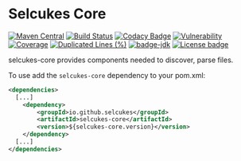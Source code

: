 # Selcukes Core

[![Maven Central](https://img.shields.io/maven-central/v/io.github.selcukes/selcukes-core.svg?label=Maven%20Central)](https://search.maven.org/search?q=g:%22io.github.selcukes%22%20AND%20a:%22selcukes-core%22)
[![Build Status](https://travis-ci.org/selcukes/selcukes-core.svg?branch=master)](https://travis-ci.org/selcukes/selcukes-core)
[![Codacy Badge](https://api.codacy.com/project/badge/Grade/79fbd725ee664ff985fb66d4ae2a7527)](https://www.codacy.com/manual/selcukes/selcukes-core?utm_source=github.com&amp;utm_medium=referral&amp;utm_content=selcukes/selcukes-core&amp;utm_campaign=Badge_Grade)
[![Vulnerability](https://sonarcloud.io/api/project_badges/measure?project=selcukes_selcukes-core&metric=vulnerabilities)](https://sonarcloud.io/dashboard?id=selcukes_selcukes-core)
[![Coverage](https://sonarcloud.io/api/project_badges/measure?project=selcukes_selcukes-core&metric=coverage)](https://sonarcloud.io/dashboard?id=selcukes_selcukes-core)
[![Duplicated Lines (%)](https://sonarcloud.io/api/project_badges/measure?project=selcukes_selcukes-core&metric=duplicated_lines_density)](https://sonarcloud.io/dashboard?id=selcukes_selcukes-core)
[![badge-jdk](https://img.shields.io/badge/jdk-8-green.svg)](http://www.oracle.com/technetwork/java/javase/downloads/index.html)
[![License badge](https://img.shields.io/badge/license-Apache%202.0-blue.svg?label=License)](http://www.apache.org/licenses/LICENSE-2.0)

selcukes-core provides components needed to discover, parse files.

To use add the `selcukes-core` dependency to your pom.xml:

```xml
<dependencies>
  [...]
    <dependency>
        <groupId>io.github.selcukes</groupId>
        <artifactId>selcukes-core</artifactId>
        <version>${selcukes-core.version}</version>
    </dependency>
  [...]
</dependencies>

```
